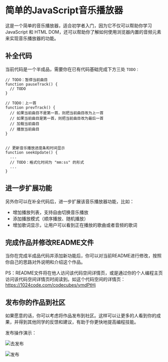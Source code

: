 # 简单的JavaScript音乐播放器

这是一个简单的音乐播放器，适合初学者入门，因为它不仅可以帮助你学习 JavaScript 和 HTML DOM，还可以帮助你了解如何使用浏览器内置的音频元素来实现音乐播放器的功能。


## 补全代码

当前代码是一个半成品，需要你在已有代码基础完成下方三处 `TODO` :

```
// TODO：暂停当前曲目
function pauseTrack() {
  // TODO 
}
```

```
// TODO：上一首
function prevTrack() {
  // 如果当前曲目不是第一首，则把当前曲目改为上一首
  // 如果当前曲目是第一首，则把当前曲目改为最后一首
  // 加载当前曲目
  // 播放当前曲目
}
```

```

// 更新音乐播放进度条和时间显示
function seekUpdate() {
  ...
  // TODO：格式化时间为 "mm:ss" 的形式    
  ...
}
```

## 进一步扩展功能

另外你可以在补全代码后，进一步扩展该音乐播放器功能，比如：
- 增加播放列表，支持自由切换音乐播放
- 添加播放模式（顺序播放、随机播放）
- 增加歌词显示，让用户可以看到正在播放的歌曲或者音频的歌词

## 完成作品并修改README文件

当你在完成半成品代码并添加新功能后，你可以对当前README进行修改，按照你自己的思路对外说明和介绍这个作品。

PS：README文件将在他人访问该代码空间详情页，或是通过你的个人编程主页访问该代码空间详情页时阅读到。如这个代码空间的详情页：https://1024code.com/codecubes/ymdPtHj


## 发布你的作品到社区

如果愿意的话，你可以考虑将作品发布到社区。这样可以让更多的人看到你的成果，并得到其他同学的反馈和建议，有助于你更快地提高编程技能。

发布操作演示：

![去发布](https://1024-staging-1258723534.cos.ap-guangzhou.myqcloud.com/assets/gotopublish.pic.jpg)

![发布](https://1024-staging-1258723534.cos.ap-guangzhou.myqcloud.com/assets/publish.png)

